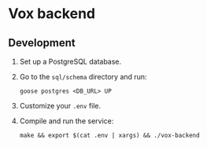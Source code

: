# Vox backend

## Development

1. Set up a PostgreSQL database.
2. Go to the `sql/schema` directory and run:

       goose postgres <DB_URL> UP
3. Customize your `.env` file.
4. Compile and run the service:

       make && export $(cat .env | xargs) && ./vox-backend